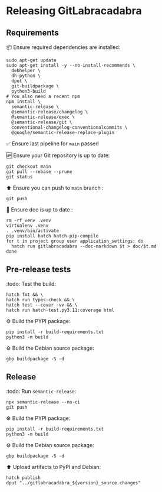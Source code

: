 # Releasing GitLabracadabra

## Requirements

:package: Ensure required dependencies are installed:

```shell
sudo apt-get update
sudo apt-get install -y --no-install-recommends \
  debhelper \
  dh-python \
  dput \
  git-buildpackage \
  python3-build
# You also need a recent npm
npm install \
  semantic-release \
  @semantic-release/changelog \
  @semantic-release/exec \
  @semantic-release/git \
  conventional-changelog-conventionalcommits \
  @google/semantic-release-replace-plugin
```

:white_check_mark: Ensure last pipeline for `main` passed

:up: Ensure your Git repository is up to date:

```shell
git checkout main
git pull --rebase --prune
git status
```

:arrow_up: Ensure you can push to `main` branch :

```shell
git push
```

:book: Ensure doc is up to date :

```shell
rm -rf venv .venv
virtualenv .venv
. .venv/bin/activate
pip install hatch hatch-pip-compile
for t in project group user application_settings; do
  hatch run gitlabracadabra --doc-markdown $t > doc/$t.md
done
```

## Pre-release tests

:todo: Test the build:

```shell
hatch fmt && \
hatch run types:check && \
hatch test --cover -vv && \
hatch run hatch-test.py3.11:coverage html
```

:gear: Build the PYPI package:

```shell
pip install -r build-requirements.txt
python3 -m build
```

:gear: Build the Debian source package:

```shell
gbp buildpackage -S -d
```

## Release

:todo: Run `semantic-release`:

```shell
npx semantic-release --no-ci
git push
```

:gear: Build the PYPI package:

```shell
pip install -r build-requirements.txt
python3 -m build
```

:gear: Build the Debian source package:

```shell
gbp buildpackage -S -d
```

<!--
:arrow_up: Upload to test.pypi.org

```shell
version="$(grep __version__ gitlabracadabra/__init__.py  | awk -F "'" '{print $2}')"
twine upload --repository-url https://test.pypi.org/legacy/ "dist/gitlabracadabra-$version"*
```
-->

:arrow_up: Upload artifacts to PyPI and Debian:

```shell
hatch publish
dput "../gitlabracadabra_${version}_source.changes"
```
